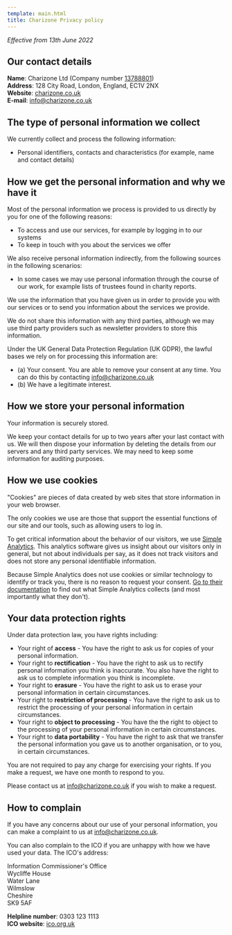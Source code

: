 ```yaml
---
template: main.html
title: Charizone Privacy policy
---
```


_Effective from 13th June 2022_

## Our contact details 

**Name**: Charizone Ltd (Company number [13788801](https://find-and-update.company-information.service.gov.uk/company/13788801))<br>
**Address**: 128 City Road, London, England, EC1V 2NX<br>
**Website**: [charizone.co.uk](https://charizone.co.uk/)<br>
**E-mail**: [info@charizone.co.uk](mailto:info@charizone.co.uk)

## The type of personal information we collect

We currently collect and process the following information:

- Personal identifiers, contacts and characteristics (for example, name and contact details)

## How we get the personal information and why we have it

Most of the personal information we process is provided to us directly by you for one of the following reasons:

 - To access and use our services, for example by logging in to our systems
 - To keep in touch with you about the services we offer

We also receive personal information indirectly, from the following sources in the following scenarios:

 - In some cases we may use personal information through the course of our work, for example lists of trustees found in charity reports.

We use the information that you have given us in order to provide you with our services or to send you information about the services we provide.

We do not share this information with any third parties, although we may use third party providers such as newsletter providers to store this information.

Under the UK General Data Protection Regulation (UK GDPR), the lawful bases we rely on for processing this information are:

- (a) Your consent. You are able to remove your consent at any time. You can do this by contacting [info@charizone.co.uk](mailto:info@charizone.co.uk)
- (b) We have a legitimate interest.
 
## How we store your personal information 

Your information is securely stored. 

We keep your contact details for up to two years after your last contact with us. We will then dispose your information by deleting the details from our servers and any third party services. We may need to keep some information for auditing purposes.

## How we use cookies

"Cookies" are pieces of data created by web sites that store information in your web browser.

The only cookies we use are those that support the essential functions of our site and our tools, such as allowing users to log in.

To get critical information about the behavior of our visitors, we use [Simple Analytics](https://simpleanalytics.com). This analytics software gives us insight about our visitors only in general, but not about individuals per say, as it does not track visitors and does not store any personal identifiable information.

Because Simple Analytics does not use cookies or similar technology to identify or track you, there is no reason to request your consent. [Go to their documentation](https://docs.simpleanalytics.com/what-we-collect) to find out what Simple Analytics collects (and most importantly what they don't).

## Your data protection rights

Under data protection law, you have rights including:

 - Your right of **access** - You have the right to ask us for copies of your personal information. 
 - Your right to **rectification** - You have the right to ask us to rectify personal information you think is inaccurate. You also have the right to ask us to complete information you think is incomplete. 
 - Your right to **erasure** - You have the right to ask us to erase your personal information in certain circumstances. 
 - Your right to **restriction of processing** - You have the right to ask us to restrict the processing of your personal information in certain circumstances. 
 - Your right to **object to processing** - You have the the right to object to the processing of your personal information in certain circumstances.
 - Your right to **data portability** - You have the right to ask that we transfer the personal information you gave us to another organisation, or to you, in certain circumstances.

You are not required to pay any charge for exercising your rights. If you make a request, we have one month to respond to you.

Please contact us at [info@charizone.co.uk](mailto:info@charizone.co.uk) if you wish to make a request.

## How to complain

If you have any concerns about our use of your personal information, you can make a complaint to us at [info@charizone.co.uk](mailto:info@charizone.co.uk).

You can also complain to the ICO if you are unhappy with how we have used your data.
The ICO's address:

Information Commissioner's Office<br>
Wycliffe House<br>
Water Lane<br>
Wilmslow<br>
Cheshire<br>
SK9 5AF

**Helpline number**: 0303 123 1113<br>
**ICO website**: [ico.org.uk](https://www.ico.org.uk)
